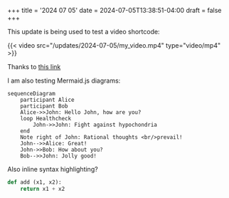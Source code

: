 +++
title = '2024 07 05'
date = 2024-07-05T13:38:51-04:00
draft = false
+++

This update is being used to test a video shortcode:

{{< video src="/updates/2024-07-05/my_video.mp4" type="video/mp4" >}}

Thanks to [this link](https://roneo.org/en/hugo-create-a-shortcode-for-local-videos/)

<!--more-->

I am also testing Mermaid.js diagrams:

```mermaid
sequenceDiagram
    participant Alice
    participant Bob
    Alice->>John: Hello John, how are you?
    loop Healthcheck
        John->>John: Fight against hypochondria
    end
    Note right of John: Rational thoughts <br/>prevail!
    John-->>Alice: Great!
    John->>Bob: How about you?
    Bob-->>John: Jolly good!
```

Also inline syntax highlighting?

```python
def add (x1, x2):
    return x1 + x2
```